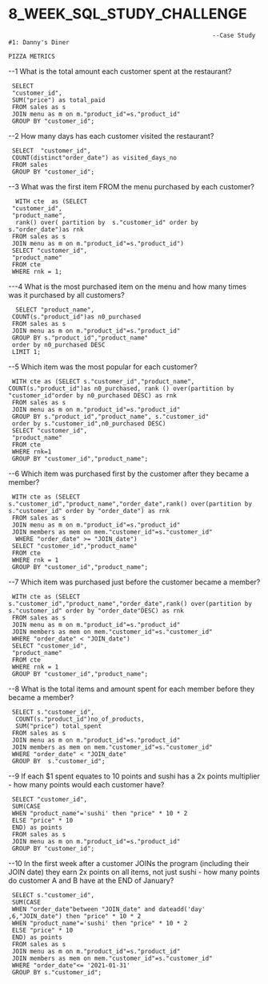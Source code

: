 # 8_WEEK_SQL_STUDY_CHALLENGE


                                                             --Case Study #1: Danny's Diner
                                                                      PIZZA METRICS

--1 What is the total amount each customer spent at the restaurant?

     SELECT
     "customer_id",
     SUM("price") as total_paid
     FROM sales as s
     JOIN menu as m on m."product_id"=s."product_id" 
     GROUP BY "customer_id";


--2 How many days has each customer visited the restaurant?

     SELECT  "customer_id",
     COUNT(distinct"order_date") as visited_days_no
     FROM sales
     GROUP BY "customer_id";


--3 What was the first item FROM the menu purchased by each customer?

      WITH cte  as (SELECT
     "customer_id",
     "product_name",
      rank() over( partition by  s."customer_id" order by s."order_date")as rnk 
     FROM sales as s
     JOIN menu as m on m."product_id"=s."product_id")
     SELECT "customer_id",
     "product_name"
     FROM cte 
     WHERE rnk = 1;


---4 What is the most purchased item on the menu and how many times was it purchased by all customers?

      SELECT "product_name",
     COUNT(s."product_id")as n0_purchased
     FROM sales as s
     JOIN menu as m on m."product_id"=s."product_id"
     GROUP BY s."product_id","product_name"
     order by n0_purchased DESC
     LIMIT 1;


--5 Which item was the most popular for each customer?

     WITH cte as (SELECT s."customer_id","product_name", COUNT(s."product_id")as n0_purchased, rank () over(partition by "customer_id"order by n0_purchased DESC) as rnk
     FROM sales as s
     JOIN menu as m on m."product_id"=s."product_id"
     GROUP BY s."product_id","product_name", s."customer_id"
     order by s."customer_id",n0_purchased DESC)
     SELECT "customer_id",
     "product_name"
     FROM cte 
     WHERE rnk=1
     GROUP BY "customer_id","product_name";


--6 Which item was purchased first by the customer after they became a member?

     WITH cte as (SELECT s."customer_id","product_name","order_date",rank() over(partition by s."customer_id" order by "order_date") as rnk
     FROM sales as s
     JOIN menu as m on m."product_id"=s."product_id"
     JOIN members as mem on mem."customer_id"=s."customer_id"
      WHERE "order_date" >= "JOIN_date")
     SELECT "customer_id","product_name"
     FROM cte 
     WHERE rnk = 1
     GROUP BY "customer_id","product_name";


--7 Which item was purchased just before the customer became a member?

     WITH cte as (SELECT s."customer_id","product_name","order_date",rank() over(partition by s."customer_id" order by "order_date"DESC) as rnk
     FROM sales as s
     JOIN menu as m on m."product_id"=s."product_id"
     JOIN members as mem on mem."customer_id"=s."customer_id"
     WHERE "order_date" < "JOIN_date")
     SELECT "customer_id",
     "product_name"
     FROM cte 
     WHERE rnk = 1
     GROUP BY "customer_id","product_name";


--8 What is the total items and amount spent for each member before they became a member?

     SELECT s."customer_id",
      COUNT(s."product_id")no_of_products,
      SUM("price") total_spent
     FROM sales as s
     JOIN menu as m on m."product_id"=s."product_id"
     JOIN members as mem on mem."customer_id"=s."customer_id"
     WHERE "order_date" < "JOIN_date"
     GROUP BY  s."customer_id";


--9 If each $1 spent equates to 10 points and sushi has a 2x points multiplier - how many points would each customer have?

     SELECT "customer_id",
     SUM(CASE
     WHEN "product_name"='sushi' then "price" * 10 * 2
     ELSE "price" * 10 
     END) as points
     FROM sales as s
     JOIN menu as m on m."product_id"=s."product_id"
     GROUP BY "customer_id";


--10 In the first week after a customer JOINs the program (including their JOIN date) they earn 2x points on all items, not just sushi - how many points do customer A and B have at the END of January?


     SELECT s."customer_id",
     SUM(CASE
     WHEN "order_date"between "JOIN_date" and dateadd('day' ,6,"JOIN_date") then "price" * 10 * 2
     WHEN "product_name"='sushi' then "price" * 10 * 2
     ELSE "price" * 10 
     END) as points
     FROM sales as s
     JOIN menu as m on m."product_id"=s."product_id"
     JOIN members as mem on mem."customer_id"=s."customer_id"
     WHERE "order_date"<= '2021-01-31'
     GROUP BY s."customer_id";
